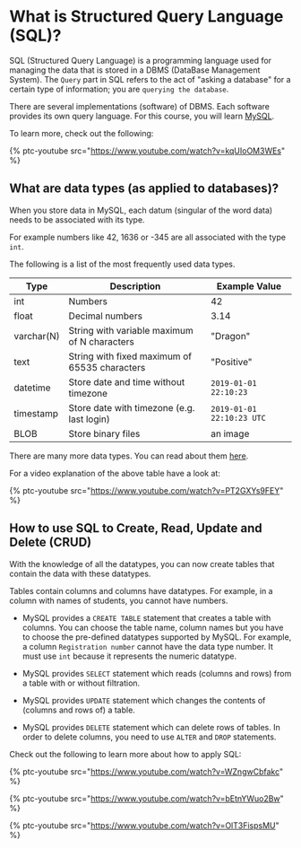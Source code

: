 # What is Structured Query Language (SQL)?

SQL (Structured Query Language) is a programming language used for managing the data that is stored in a DBMS (DataBase Management System). The `Query` part in SQL refers to the act of "asking a database" for a certain type of information; you are `querying the database`.

There are several implementations (software) of DBMS. Each software provides its own query language. For this course, you will learn [MySQL](https://www.mysql.com/).

To learn more, check out the following:

{% ptc-youtube src="https://www.youtube.com/watch?v=kqUIoOM3WEs" %}

## What are data types (as applied to databases)?

When you store data in MySQL, each datum (singular of the word data) needs to be associated with its type.

For example numbers like 42, 1636 or -345 are all associated with the type `int`.

The following is a list of the most frequently used data types.

| Type       | Description                                   | Example Value             |
| ---------- | --------------------------------------------- | ------------------------- |
| int        | Numbers                                       | 42                        |
| float      | Decimal numbers                               | 3.14                      |
| varchar(N) | String with variable maximum of N characters  | "Dragon"                  |
| text       | String with fixed maximum of 65535 characters | "Positive"                |
| datetime   | Store date and time without timezone          | `2019-01-01 22:10:23`     |
| timestamp  | Store date with timezone (e.g. last login)    | `2019-01-01 22:10:23 UTC` |
| BLOB       | Store binary files                            | an image                  |

There are many more data types. You can read about them [here](https://www.w3resource.com/mysql/mysql-data-types.php).

For a video explanation of the above table have a look at:

{% ptc-youtube src="https://www.youtube.com/watch?v=PT2GXYs9FEY" %}

## How to use SQL to Create, Read, Update and Delete (CRUD)

With the knowledge of all the datatypes, you can now create tables that contain the data with these datatypes.

Tables contain columns and columns have datatypes. For example, in a column with names of students, you cannot have numbers.

- MySQL provides a `CREATE TABLE` statement that creates a table with columns. You can choose the table name, column names but you have to choose the pre-defined datatypes supported by MySQL. For example, a column `Registration number` cannot have the data type number. It must use `int` because it represents the numeric datatype.

- MySQL provides `SELECT` statement which reads (columns and rows) from a table with or without filtration.

- MySQL provides `UPDATE` statement which changes the contents of (columns and rows of) a table.

- MySQL provides `DELETE` statement which can delete rows of tables. In order to delete columns, you need to use `ALTER` and `DROP` statements.

Check out the following to learn more about how to apply SQL:

{% ptc-youtube src="https://www.youtube.com/watch?v=WZngwCbfakc" %}

{% ptc-youtube src="https://www.youtube.com/watch?v=bEtnYWuo2Bw" %}

{% ptc-youtube src="https://www.youtube.com/watch?v=OlT3FispsMU" %}
